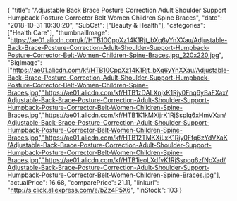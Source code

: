 {
	"title": "Adjustable Back Brace Posture Correction Adult Shoulder Support Humpback Posture Corrector Belt Women Children Spine Braces",
	"date": "2018-10-31 10:30:20",
	"SubCat": ["Beauty & Health"],
	"categories": ["Health Care"],
	"thumbnailImage": "https://ae01.alicdn.com/kf/HTB10CppXz14K1Rjt_bXq6yYnXXau/Adjustable-Back-Brace-Posture-Correction-Adult-Shoulder-Support-Humpback-Posture-Corrector-Belt-Women-Children-Spine-Braces.jpg_220x220.jpg",
	"BigImage": ["https://ae01.alicdn.com/kf/HTB10CppXz14K1Rjt_bXq6yYnXXau/Adjustable-Back-Brace-Posture-Correction-Adult-Shoulder-Support-Humpback-Posture-Corrector-Belt-Women-Children-Spine-Braces.jpg","https://ae01.alicdn.com/kf/HTB1zDALXnjxK1Rjy0Fnq6yBaFXax/Adjustable-Back-Brace-Posture-Correction-Adult-Shoulder-Support-Humpback-Posture-Corrector-Belt-Women-Children-Spine-Braces.jpg","https://ae01.alicdn.com/kf/HTB1K1kMXijrK1RjSsplq6xHmVXan/Adjustable-Back-Brace-Posture-Correction-Adult-Shoulder-Support-Humpback-Posture-Corrector-Belt-Women-Children-Spine-Braces.jpg","https://ae01.alicdn.com/kf/HTB12TMKXiLxK1Rjy0Ffq6zYdVXaK/Adjustable-Back-Brace-Posture-Correction-Adult-Shoulder-Support-Humpback-Posture-Corrector-Belt-Women-Children-Spine-Braces.jpg","https://ae01.alicdn.com/kf/HTB1ieoLXdfvK1RjSspoq6zfNpXad/Adjustable-Back-Brace-Posture-Correction-Adult-Shoulder-Support-Humpback-Posture-Corrector-Belt-Women-Children-Spine-Braces.jpg"],
	"actualPrice": 16.68,
	"comparePrice": 21.11,
	"linkurl": "http://s.click.aliexpress.com/e/bZz4P5X6",
	"inStock": 103
}
